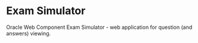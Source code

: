 Exam Simulator
===============

Oracle Web Component Exam Simulator - web application for question (and answers) viewing.
